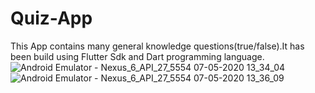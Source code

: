 # Quiz-App
This App contains many general knowledge questions(true/false).It has been build using Flutter Sdk and Dart programming language.
![Android Emulator - Nexus_6_API_27_5554 07-05-2020 13_34_04](https://user-images.githubusercontent.com/56786141/81343920-b1138100-906a-11ea-9ae9-e6a2d64987dc.png)
![Android Emulator - Nexus_6_API_27_5554 07-05-2020 13_36_09](https://user-images.githubusercontent.com/56786141/81344174-241cf780-906b-11ea-8fa6-f25554471156.png)
